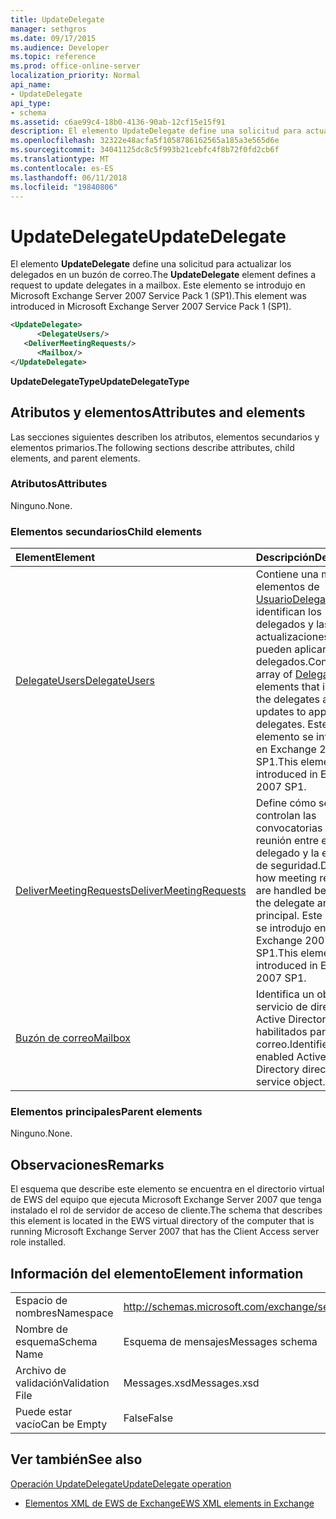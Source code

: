 ```yaml
---
title: UpdateDelegate
manager: sethgros
ms.date: 09/17/2015
ms.audience: Developer
ms.topic: reference
ms.prod: office-online-server
localization_priority: Normal
api_name:
- UpdateDelegate
api_type:
- schema
ms.assetid: c6ae99c4-18b0-4136-90ab-12cf15e15f91
description: El elemento UpdateDelegate define una solicitud para actualizar los delegados en un buzón de correo. Este elemento se introdujo en Microsoft Exchange Server 2007 Service Pack 1 (SP1).
ms.openlocfilehash: 32322e48acfa5f1058786162565a185a3e565d6e
ms.sourcegitcommit: 34041125dc8c5f993b21cebfc4f8b72f0fd2cb6f
ms.translationtype: MT
ms.contentlocale: es-ES
ms.lasthandoff: 06/11/2018
ms.locfileid: "19840806"
---
```

# <a name="updatedelegate"></a><span data-ttu-id="3a28c-104">UpdateDelegate</span><span class="sxs-lookup"><span data-stu-id="3a28c-104">UpdateDelegate</span></span>

<span data-ttu-id="3a28c-105">El elemento **UpdateDelegate** define una solicitud para actualizar los delegados en un buzón de correo.</span><span class="sxs-lookup"><span data-stu-id="3a28c-105">The **UpdateDelegate** element defines a request to update delegates in a mailbox.</span></span> <span data-ttu-id="3a28c-106">Este elemento se introdujo en Microsoft Exchange Server 2007 Service Pack 1 (SP1).</span><span class="sxs-lookup"><span data-stu-id="3a28c-106">This element was introduced in Microsoft Exchange Server 2007 Service Pack 1 (SP1).</span></span> 
  
```xml
<UpdateDelegate>
      <DelegateUsers/>
   <DeliverMeetingRequests/>
      <Mailbox/>
</UpdateDelegate>
```

 <span data-ttu-id="3a28c-107">**UpdateDelegateType**</span><span class="sxs-lookup"><span data-stu-id="3a28c-107">**UpdateDelegateType**</span></span>
## <a name="attributes-and-elements"></a><span data-ttu-id="3a28c-108">Atributos y elementos</span><span class="sxs-lookup"><span data-stu-id="3a28c-108">Attributes and elements</span></span>

<span data-ttu-id="3a28c-109">Las secciones siguientes describen los atributos, elementos secundarios y elementos primarios.</span><span class="sxs-lookup"><span data-stu-id="3a28c-109">The following sections describe attributes, child elements, and parent elements.</span></span>
  
### <a name="attributes"></a><span data-ttu-id="3a28c-110">Atributos</span><span class="sxs-lookup"><span data-stu-id="3a28c-110">Attributes</span></span>

<span data-ttu-id="3a28c-111">Ninguno.</span><span class="sxs-lookup"><span data-stu-id="3a28c-111">None.</span></span>
  
### <a name="child-elements"></a><span data-ttu-id="3a28c-112">Elementos secundarios</span><span class="sxs-lookup"><span data-stu-id="3a28c-112">Child elements</span></span>

|<span data-ttu-id="3a28c-113">**Element**</span><span class="sxs-lookup"><span data-stu-id="3a28c-113">**Element**</span></span>|<span data-ttu-id="3a28c-114">**Descripción**</span><span class="sxs-lookup"><span data-stu-id="3a28c-114">**Description**</span></span>|
|:-----|:-----|
|[<span data-ttu-id="3a28c-115">DelegateUsers</span><span class="sxs-lookup"><span data-stu-id="3a28c-115">DelegateUsers</span></span>](delegateusers.md) <br/> |<span data-ttu-id="3a28c-116">Contiene una matriz de elementos de [UsuarioDelegado](delegateuser.md) que identifican los delegados y las actualizaciones se pueden aplicar a los delegados.</span><span class="sxs-lookup"><span data-stu-id="3a28c-116">Contains an array of [DelegateUser](delegateuser.md) elements that identify the delegates and the updates to apply to the delegates.</span></span> <span data-ttu-id="3a28c-117">Este elemento se introdujo en Exchange 2007 SP1.</span><span class="sxs-lookup"><span data-stu-id="3a28c-117">This element was introduced in Exchange 2007 SP1.</span></span>  <br/> |
|[<span data-ttu-id="3a28c-118">DeliverMeetingRequests</span><span class="sxs-lookup"><span data-stu-id="3a28c-118">DeliverMeetingRequests</span></span>](delivermeetingrequests.md) <br/> |<span data-ttu-id="3a28c-119">Define cómo se controlan las convocatorias de reunión entre el delegado y la entidad de seguridad.</span><span class="sxs-lookup"><span data-stu-id="3a28c-119">Defines how meeting requests are handled between the delegate and the principal.</span></span> <span data-ttu-id="3a28c-120">Este elemento se introdujo en Exchange 2007 SP1.</span><span class="sxs-lookup"><span data-stu-id="3a28c-120">This element was introduced in Exchange 2007 SP1.</span></span>  <br/> |
|[<span data-ttu-id="3a28c-121">Buzón de correo</span><span class="sxs-lookup"><span data-stu-id="3a28c-121">Mailbox</span></span>](mailbox.md) <br/> |<span data-ttu-id="3a28c-122">Identifica un objeto de servicio de directorio de Active Directory habilitados para correo.</span><span class="sxs-lookup"><span data-stu-id="3a28c-122">Identifies a mail-enabled Active Directory directory service object.</span></span>  <br/> |
   
### <a name="parent-elements"></a><span data-ttu-id="3a28c-123">Elementos principales</span><span class="sxs-lookup"><span data-stu-id="3a28c-123">Parent elements</span></span>

<span data-ttu-id="3a28c-124">Ninguno.</span><span class="sxs-lookup"><span data-stu-id="3a28c-124">None.</span></span>
  
## <a name="remarks"></a><span data-ttu-id="3a28c-125">Observaciones</span><span class="sxs-lookup"><span data-stu-id="3a28c-125">Remarks</span></span>

<span data-ttu-id="3a28c-126">El esquema que describe este elemento se encuentra en el directorio virtual de EWS del equipo que ejecuta Microsoft Exchange Server 2007 que tenga instalado el rol de servidor de acceso de cliente.</span><span class="sxs-lookup"><span data-stu-id="3a28c-126">The schema that describes this element is located in the EWS virtual directory of the computer that is running Microsoft Exchange Server 2007 that has the Client Access server role installed.</span></span>
  
## <a name="element-information"></a><span data-ttu-id="3a28c-127">Información del elemento</span><span class="sxs-lookup"><span data-stu-id="3a28c-127">Element information</span></span>

|||
|:-----|:-----|
|<span data-ttu-id="3a28c-128">Espacio de nombres</span><span class="sxs-lookup"><span data-stu-id="3a28c-128">Namespace</span></span>  <br/> |http://schemas.microsoft.com/exchange/services/2006/messages  <br/> |
|<span data-ttu-id="3a28c-129">Nombre de esquema</span><span class="sxs-lookup"><span data-stu-id="3a28c-129">Schema Name</span></span>  <br/> |<span data-ttu-id="3a28c-130">Esquema de mensajes</span><span class="sxs-lookup"><span data-stu-id="3a28c-130">Messages schema</span></span>  <br/> |
|<span data-ttu-id="3a28c-131">Archivo de validación</span><span class="sxs-lookup"><span data-stu-id="3a28c-131">Validation File</span></span>  <br/> |<span data-ttu-id="3a28c-132">Messages.xsd</span><span class="sxs-lookup"><span data-stu-id="3a28c-132">Messages.xsd</span></span>  <br/> |
|<span data-ttu-id="3a28c-133">Puede estar vacío</span><span class="sxs-lookup"><span data-stu-id="3a28c-133">Can be Empty</span></span>  <br/> |<span data-ttu-id="3a28c-134">False</span><span class="sxs-lookup"><span data-stu-id="3a28c-134">False</span></span>  <br/> |
   
## <a name="see-also"></a><span data-ttu-id="3a28c-135">Ver también</span><span class="sxs-lookup"><span data-stu-id="3a28c-135">See also</span></span>



[<span data-ttu-id="3a28c-136">Operación UpdateDelegate</span><span class="sxs-lookup"><span data-stu-id="3a28c-136">UpdateDelegate operation</span></span>](updatedelegate-operation.md)


- [<span data-ttu-id="3a28c-137">Elementos XML de EWS de Exchange</span><span class="sxs-lookup"><span data-stu-id="3a28c-137">EWS XML elements in Exchange</span></span>](ews-xml-elements-in-exchange.md)


